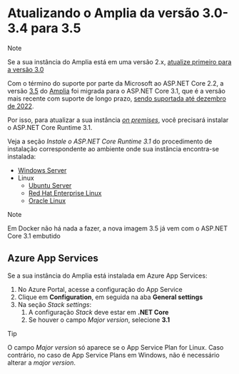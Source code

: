 ﻿# Atualizando o Amplia da versão 3.0-3.4 para 3.5

> [!NOTE]
> Se a sua instância do Amplia está em uma versão 2.x, [atualize primeiro para a versão 3.0](update-30.md)

Com o término do suporte por parte da Microsoft ao ASP.NET Core 2.2, a versão [3.5](../changelog.md#v3-5-0) do [Amplia](../index.md) foi migrada
para o ASP.NET Core 3.1, que é a versão mais recente com suporte de longo prazo, [sendo suportada até dezembro de 2022](https://dotnet.microsoft.com/platform/support/policy/dotnet-core#lifecycle).

Por isso, para atualizar a sua instância [*on premises*](index.md), você precisará instalar o ASP.NET Core Runtime 3.1.

Veja a seção *Instale o ASP.NET Core Runtime 3.1* do procedimento de instalação correspondente ao ambiente onde sua instância encontra-se instalada:

* [Windows Server](windows/install.md#install-aspnet-core)
* Linux
  * [Ubuntu Server](linux/install-ubuntu.md#install-aspnet-core)
  * [Red Hat Enterprise Linux](linux/install-rhel.md#install-aspnet-core)
  * [Oracle Linux](linux/install-oracle.md#install-aspnet-core)

> [!NOTE]
> Em Docker não há nada a fazer, a nova imagem 3.5 já vem com o ASP.NET Core 3.1 embutido

## Azure App Services

Se a sua instância do Amplia está instalada em Azure App Services:

1. No Azure Portal, acesse a configuração do App Service
1. Clique em **Configuration**, em seguida na aba **General settings**
1. Na seção *Stack settings*:
   1. A configuração *Stack* deve estar em **.NET Core**
   1. Se houver o campo *Major version*, selecione **3.1**

> [!TIP]
> O campo *Major version* só aparece se o App Service Plan for Linux. Caso contrário, no caso de App Service Plans em Windows, não é necessário
> alterar a *major version*.
